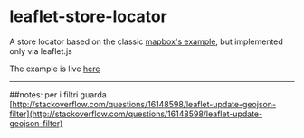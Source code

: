 # leaflet-store-locator
A store locator based on the classic [mapbox's example](https://www.mapbox.com/guides/building-a-store-locator/),  but implemented only via leaflet.js

The example is live [here](http://miccferr.github.io/leaflet-store-locator/)

---
##notes:
per i filtri guarda [http://stackoverflow.com/questions/16148598/leaflet-update-geojson-filter](http://stackoverflow.com/questions/16148598/leaflet-update-geojson-filter)